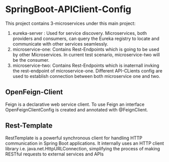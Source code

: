 # SpringBoot-APIClient-Config

This project contains 3-microservices under this main project:
  1) eureka-server : Used for service discovery. Microservices, both providers and consumers, can query the Eureka registry to locate and communicate with other services seamlessly.
  2) microservice-one: Contains Rest-Endpoints which is going to be used by other Microservices. In current test scenario, microservice-two will be the consumer.
  3) microservice-two: Contains Rest-Endpoints which is inaternall invking the rest-endpoint of microservice-one. Different API-CLients config are used to establish connection between both microservice one and two.

## OpenFeign-Client
Feign is a declarative web service client. To use Feign an interface OpenFeignClientConfig is created and annotated with @FeignClient.

## Rest-Template
RestTemplate is a powerful synchronous client for handling HTTP communication in Spring Boot applications. It internally uses an HTTP client library i.e. java.net.HttpURLConnection, simplifying the process of making RESTful requests to external services and APIs
